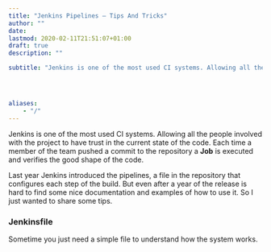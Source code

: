 ```yaml
---
title: "Jenkins Pipelines — Tips And Tricks"
author: ""
date: 
lastmod: 2020-02-11T21:51:07+01:00
draft: true
description: ""

subtitle: "Jenkins is one of the most used CI systems. Allowing all the people involved with the project to have trust in the current state of the…"




aliases:
    - "/"
---
```


Jenkins is one of the most used CI systems. Allowing all the people involved with the project to have trust in the current state of the code. Each time a member of the team pushed a commit to the repository a **Job** is executed and verifies the good shape of the code.

Last year Jenkins introduced the pipelines, a file in the repository that configures each step of the build. But even after a year of the release is hard to find some nice documentation and examples of how to use it. So I just wanted to share some tips.

### Jenkinsfile

Sometime you just need a simple file to understand how the system works.
